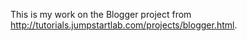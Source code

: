 This is my work on the Blogger project from http://tutorials.jumpstartlab.com/projects/blogger.html. 